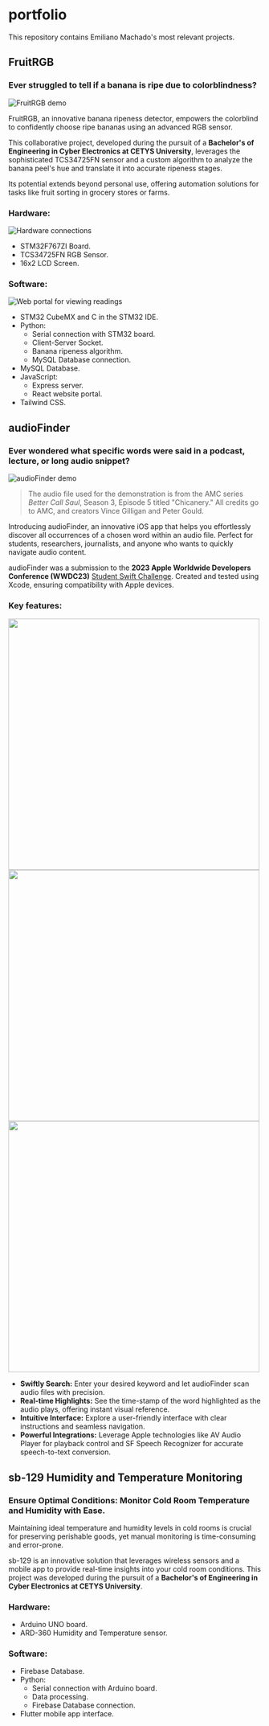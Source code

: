 # portfolio

This repository contains Emiliano Machado's most relevant projects.

## FruitRGB

### Ever struggled to tell if a banana is ripe due to colorblindness?

![FruitRGB demo](/fruit-rgb/Assets/demo.gif)

FruitRGB, an innovative banana ripeness detector, empowers the colorblind to confidently choose ripe bananas using an advanced RGB sensor. 

This collaborative project, developed during the pursuit of a **Bachelor's of Engineering in Cyber Electronics at CETYS University**, leverages the sophisticated TCS34725FN sensor and a custom algorithm to analyze the banana peel's hue and translate it into accurate ripeness stages. 

Its potential extends beyond personal use, offering automation solutions for tasks like fruit sorting in grocery stores or farms.

### Hardware:
![Hardware connections](/fruit-rgb/Assets/hardware.jpg)
- STM32F767ZI Board.
- TCS34725FN RGB Sensor.
- 16x2 LCD Screen.

### Software:
![Web portal for viewing readings](/fruit-rgb/Assets/web-portal.png)
- STM32 CubeMX and C in the STM32 IDE.
- Python:
    - Serial connection with STM32 board.
    - Client-Server Socket.
    - Banana ripeness algorithm.
    - MySQL Database connection.
- MySQL Database.
- JavaScript:
    - Express server.
    - React website portal.
- Tailwind CSS.


## audioFinder

### Ever wondered what specific words were said in a podcast, lecture, or long audio snippet?

![audioFinder demo](/audio-finder/assets/demo.gif)

> The audio file used for the demonstration is from the AMC series *Better Call Saul*, Season 3, Episode 5 titled "Chicanery." All credits go to AMC, and creators Vince Gilligan and Peter Gould.

Introducing audioFinder, an innovative iOS app that helps you effortlessly discover all occurrences of a chosen word within an audio file. Perfect for students, researchers, journalists, and anyone who wants to quickly navigate audio content.

audioFinder was a submission to the **2023 Apple Worldwide Developers Conference (WWDC23)** [Student Swift Challenge](https://developer.apple.com/wwdc23/swift-student-challenge/). Created and tested using Xcode, ensuring compatibility with Apple devices.

### Key features:

<div class="row">
    <img src="/audio-finder/assets/intro.png" height="500">
    <img src="/audio-finder/assets/instructions1.png" height="500">
    <img src="/audio-finder/assets/instructions2.png" height="500">
</div>

- **Swiftly Search:** Enter your desired keyword and let audioFinder scan audio files with precision.
- **Real-time Highlights:** See the time-stamp of the word highlighted as the audio plays, offering instant visual reference.
- **Intuitive Interface:** Explore a user-friendly interface with clear instructions and seamless navigation.
- **Powerful Integrations:** Leverage Apple technologies like AV Audio Player for playback control and SF Speech Recognizer for accurate speech-to-text conversion.


## sb-129 Humidity and Temperature Monitoring

### Ensure Optimal Conditions: Monitor Cold Room Temperature and Humidity with Ease.

Maintaining ideal temperature and humidity levels in cold rooms is crucial for preserving perishable goods, yet manual monitoring is time-consuming and error-prone.

sb-129 is an innovative solution that leverages wireless sensors and a mobile app to provide real-time insights into your cold room conditions. This project was developed during the pursuit of a **Bachelor's of Engineering in Cyber Electronics at CETYS University**.

### Hardware:
- Arduino UNO board.
- ARD-360 Humidity and Temperature sensor.

### Software:
- Firebase Database.
- Python:
    - Serial connection with Arduino board.
    - Data processing.
    - Firebase Database connection.
- Flutter mobile app interface.